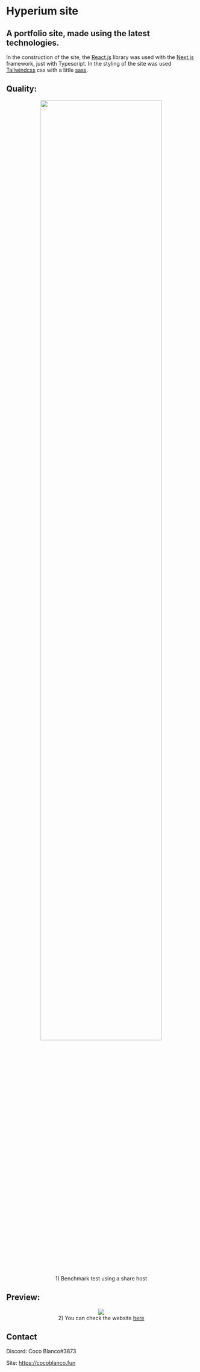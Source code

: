 # Hyperium site

## A portfolio site, made using the latest technologies.

In the construction of the site, the [React.js](https://reactjs.org/) library was used with the [Next.js](https://nextjs.org/) framework, just with Typescript.
In the styling of the site was used [Tailwindcss](https://tailwindcss.com/) css with a little [sass](https://sass-lang.com/).

## Quality:

<div align="center">
<img width="80%" src="https://cdn.discordapp.com/attachments/657744571395997719/874644005395263538/unknown.png">
<br>
 1) Benchmark test using a share host
</div>

## Preview:

<div align="center">
<img src="https://media.discordapp.net/attachments/848217285260476447/888064559414399026/unknown.png?width=606&height=478">
<br>
2) You can check the website <a href="https://hyperium.cocoblanco.fun">here</a>
</div>

## Contact

Discord: Coco Blanco#3873

Site: https://cocoblanco.fun
